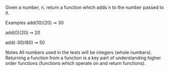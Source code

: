 Given a number, n, return a function which adds n to the number passed to it.

Examples
add(10)(20) ➞ 30

add(0)(20) ➞ 20

add(-30)(80) ➞ 50

Notes
All numbers used in the tests will be integers (whole numbers).
Returning a function from a function is a key part of understanding higher order functions (functions which operate on and return functions).